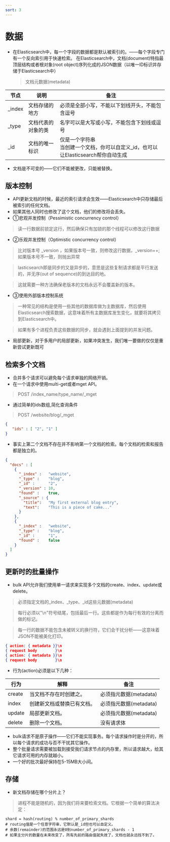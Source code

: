 ```yaml
---
sort: 3
---
```


# 数据

* 在Elasticsearch中，每一个字段的数据都是默认被索引的。——每个字段专门有一个反向索引用于快速检索。
  在Elasticsearch中，文档(document)特指最顶层结构或者根对象(root object)序列化成的JSON数据（以唯一ID标识并存储于Elasticsearch中）
  > 文档元数据(metadata)

| 节点 | 说明 | 备注 |
| ---- | ---- | ---- | 
| _index | 文档存储的地方 | 必须是全部小写，不能以下划线开头，不能包含逗号 |
| _type | 文档代表的对象的类 | 名字可以是大写或小写，不能包含下划线或逗号 |
| _id | 文档的唯一标识 | 仅是一个字符串 <br> 当创建一个文档，你可以自定义_id，也可以让Elasticsearch帮你自动生成 |

* 文档是不可变的——它们不能被更改，只能被替换。

## 版本控制

* API更新文档的时候，最近的索引请求会生效——Elasticsearch中只存储最后被索引的任何文档。
* 如果其他人同时也修改了这个文档，他们的修改将会丢失。
* ①悲观并发控制（Pessimistic concurrency control）
> 读一行数据前锁定这行，然后确保只有加锁的那个线程可以修改这行数据
* ②乐观并发控制（Optimistic concurrency control）
> 比对版本号 _version ，如果版本号一致，则修改这行数据，_version++; 如果版本号不一致，则抛出异常

> lasticsearch即是同步的又是异步的，意思是这些复制请求都是平行发送的，并无序(out of sequence)的到达目的地。

> 这就需要一种方法确保老版本的文档永远不会覆盖新的版本。
* ③使用外部版本控制系统
> 一种常见的结构是使用一些其他的数据库做为主数据库，然后使用Elasticsearch搜索数据，这意味着所有主数据库发生变化，就要将其拷贝到Elasticsearch中。

> 如果有多个进程负责这些数据的同步，就会遇到上面提到的并发问题。
* 局部更新，对于多用户的局部更新，如果冲突发生，我们唯一要做的仅仅是重新尝试更新既可

## 检索多个文档

* 合并多个请求可以避免每个请求单独的网络开销。
* 在一个请求中使用multi-get或者mget API。
> POST /index_name/type_name/_mget
* 通过简单的ids数组,简化查询条件
> POST /website/blog/_mget
```json
{
   "ids" : [ "2", "1" ]
}
```

* 事实上第二个文档不存在并不影响第一个文档的检索。每个文档的检索和报告都是独立的。
```json
{
  "docs" : [
    {
      "_index" :   "website",
      "_type" :    "blog",
      "_id" :      "2",
      "_version" : 10,
      "found" :    true,
      "_source" : {
        "title":   "My first external blog entry",
        "text":    "This is a piece of cake..."
      }
    },
    {
      "_index" :   "website",
      "_type" :    "blog",
      "_id" :      "1",
      "found" :    false 
    }
  ]
}
```

## 更新时的批量操作

* bulk API允许我们使用单一请求来实现多个文档的create、index、update或delete。
> 必须指定文档的_index、_type、_id这些元数据(metadata)

> 每行必须以"\n"符号结尾，包括最后一行。这些都是作为每行有效的分离而做的标记。

> 每一行的数据不能包含未被转义的换行符，它们会干扰分析——这意味着JSON不能被美化打印。
```json
{ action: { metadata }}\n
{ request body        }\n
{ action: { metadata }}\n
{ request body        }\n
```
* 行为(action)必须是以下几种：

| 行为 | 解释 | 备注 |
| ---- | ---- | ---- |
| create | 当文档不存在时创建之。 | 必须指元数据(metadata) |
| index | 创建新文档或替换已有文档。 | 必须指元数据(metadata) |
| update | 局部更新文档。 | 必须指元数据(metadata) 
| delete | 删除一个文档。 | 没有请求体 |

* bulk请求不是原子操作——它们不能实现事务。每个请求操作时是分开的，所以每个请求的成功与否不干扰其它操作。
* 整个批量请求需要被加载到接受我们请求节点的内存里，所以请求越大，给其它请求可用的内存就越小。
* 一个好的批次最好保持在5-15MB大小间。

## 存储

* 新文档存储在哪个分片上？
> 进程不能是随机的，因为我们将来要检索文档。它根据一个简单的算法决定：
```shell
shard = hash(routing) % number_of_primary_shards
# routing值是一个任意字符串，它默认是_id但也可以自定义。
# 余数(remainder)的范围永远是0到number_of_primary_shards - 1
# 如果主分片的数量在未来改变了，所有先前的路由值就失效了，文档也就永远找不到了。
```